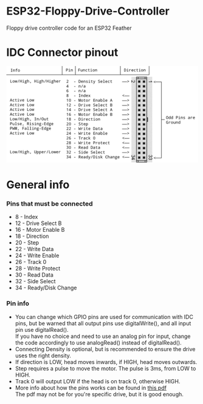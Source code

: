 # ESP32-Floppy-Drive-Controller
Floppy drive controller code for an ESP32 Feather

# IDC Connector pinout
![pinout diagram](https://github.com/michael-gif/ESP32-Floppy-Drive-Controller/blob/main/resources/idc_connector_pinout.png)

# General info
### Pins that must be connected
- 8 - Index
- 12 - Drive Select B
- 16 - Motor Enable B
- 18 - Direction
- 20 - Step
- 22 - Write Data
- 24 - Write Enable
- 26 - Track 0
- 28 - Write Protect
- 30 - Read Data
- 32 - Side Select
- 34 - Ready/Disk Change

### Pin info
- You can change which GPIO pins are used for communication with IDC pins, but be warned that all output pins use digitalWrite(), and all input pin use digitalRead().  
If you have no choice and need to use an analog pin for input, change the code accordingly to use analogRead() instead of digitalRead().
- Connecting Density is optional, but is recommended to ensure the drive uses the right density.
- If direction is LOW, head moves inwards, if HIGH, head moves outwards.
- Step requires a pulse to move the motor. The pulse is 3ms, from LOW to HIGH.
- Track 0 will output LOW if the head is on track 0, otherwise HIGH.
- More info about how the pins works can be found in [this pdf](https://github.com/michael-gif/ESP32-Floppy-Drive-Controller/blob/main/resources/SAMSUNG-SFD321B-070103.pdf)  
The pdf may not be for you're specific drive, but it is good enough.